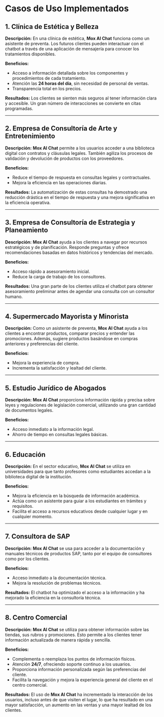 # Casos de Uso Implementados

## 1. Clínica de Estética y Belleza

**Descripción:**
En una clínica de estética, **Mox AI Chat** funciona como un asistente de preventa. Los futuros clientes pueden interactuar con el chatbot a través de una aplicación de mensajería para conocer los tratamientos disponibles.

**Beneficios:**

* Acceso a información detallada sobre los componentes y procedimientos de cada tratamiento.
* Atención las **24 horas del día**, sin necesidad de personal de ventas.
* Transparencia total en los precios.

**Resultados:**
Los clientes se sienten más seguros al tener información clara y accesible. Un gran número de interacciones se convierte en citas programadas.

---

## 2. Empresa de Consultoría de Arte y Entretenimiento

**Descripción:**
**Mox AI Chat** permite a los usuarios acceder a una biblioteca digital con contratos y cláusulas legales. También agiliza los procesos de validación y devolución de productos con los proveedores.

**Beneficios:**

* Reduce el tiempo de respuesta en consultas legales y contractuales.
* Mejora la eficiencia en las operaciones diarias.

**Resultados:**
La automatización de estas consultas ha demostrado una reducción drástica en el tiempo de respuesta y una mejora significativa en la eficiencia operativa.

---

## 3. Empresa de Consultoría de Estrategia y Planeamiento

**Descripción:**
**Mox AI Chat** ayuda a los clientes a navegar por recursos estratégicos y de planificación. Responde preguntas y ofrece recomendaciones basadas en datos históricos y tendencias del mercado.

**Beneficios:**

* Acceso rápido a asesoramiento inicial.
* Reduce la carga de trabajo de los consultores.

**Resultados:**
Una gran parte de los clientes utiliza el chatbot para obtener asesoramiento preliminar antes de agendar una consulta con un consultor humano.

---

## 4. Supermercado Mayorista y Minorista

**Descripción:**
Como un asistente de preventa, **Mox AI Chat** ayuda a los clientes a encontrar productos, comparar precios y entender las promociones. Además, sugiere productos basándose en compras anteriores y preferencias del cliente.

**Beneficios:**

* Mejora la experiencia de compra.
* Incrementa la satisfacción y lealtad del cliente.

---

## 5. Estudio Jurídico de Abogados

**Descripción:**
**Mox AI Chat** proporciona información rápida y precisa sobre leyes y regulaciones de legislación comercial, utilizando una gran cantidad de documentos legales.

**Beneficios:**

* Acceso inmediato a la información legal.
* Ahorro de tiempo en consultas legales básicas.

---

## 6. Educación

**Descripción:**
En el sector educativo, **Mox AI Chat** se utiliza en universidades para que tanto profesores como estudiantes accedan a la biblioteca digital de la institución.

**Beneficios:**

* Mejora la eficiencia en la búsqueda de información académica.
* Actúa como un asistente para guiar a los estudiantes en trámites y requisitos.
* Facilita el acceso a recursos educativos desde cualquier lugar y en cualquier momento.

---

## 7. Consultora de SAP

**Descripción:**
**Mox AI Chat** se usa para acceder a la documentación y manuales técnicos de productos SAP, tanto por el equipo de consultores como por los clientes.

**Beneficios:**

* Acceso inmediato a la documentación técnica.
* Mejora la resolución de problemas técnicos.

**Resultados:**
El chatbot ha optimizado el acceso a la información y ha mejorado la eficiencia en la consultoría técnica.

---

## 8. Centro Comercial

**Descripción:**
**Mox AI Chat** se utiliza para obtener información sobre las tiendas, sus rubros y promociones. Esto permite a los clientes tener información actualizada de manera rápida y sencilla.

**Beneficios:**

* Complementa o reemplaza los puntos de información físicos.
* Atención **24/7**, ofreciendo soporte continuo a los usuarios.
* Proporciona información personalizada según las preferencias del cliente.
* Facilita la navegación y mejora la experiencia general del cliente en el centro comercial.

**Resultados:**
El uso de **Mox AI Chat** ha incrementado la interacción de los usuarios, incluso antes de que visiten el lugar, lo que ha resultado en una mayor satisfacción, un aumento en las ventas y una mayor lealtad de los clientes.
